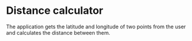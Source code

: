 # Distance calculator

The application gets the latitude and longitude of two points from the user and
calculates the distance between them.
